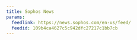 ```yaml
---
title: Sophos News
params:
  feedlink: https://news.sophos.com/en-us/feed/
  feedid: 109b4ca4627c5c942dfc27217c1bb7cb
---
```

